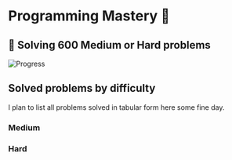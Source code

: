 # Programming Mastery :punch:

## :goal_net:  Solving 600 Medium or Hard problems 

![Progress](https://progress-bar.dev/108/?scale=600&title=InterviewGod&width=500&color=babaca&suffix=+problems+solved)

## Solved problems by difficulty
I plan to list all problems solved in tabular form here some fine day.

### Medium

### Hard

